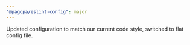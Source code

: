 ```yaml
---
"@pagopa/eslint-config": major
---
```


Updated configuration to match our current code style, switched to flat config file.
